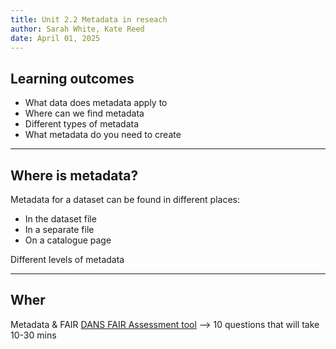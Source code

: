 ```yaml
---
title: Unit 2.2 Metadata in reseach
author: Sarah White, Kate Reed
date: April 01, 2025
---
```


## Learning outcomes

- What data does metadata apply to
- Where can we find metadata
- Different types of metadata
- What metadata do you need to create

---

## Where is metadata?

Metadata for a dataset can be found in different places:
- In the dataset file
- In a separate file
- On a catalogue page

Different levels of metadata

---

## Wher

Metadata & FAIR 
[DANS FAIR Assessment tool](https://fairaware.dans.knaw.nl/) --> 10 questions that will take 10-30 mins
